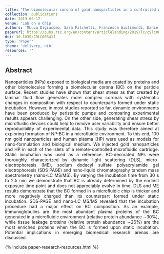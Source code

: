 ```yaml
---
title: "The biomolecular corona of gold nanoparticles in a controlled microfluidic environment"
collection: publications
date: 2019-06-17
venue: 'Lab on a Chip'
authors: 'MLuca Digiacomo, Sara Palchetti, Francesca Giulimondi, Daniela Pozzi, Riccardo Zenezini Chiozzi, Anna Laura Capriotti, Aldo Laganà, Giulio Caracciolo'
paperurl: https://pubs.rsc.org/en/content/articlelanding/2019/lc/c9lc00341j/unauth#!divAbstract
doi: 10.1039/C9LC00341J
type: 'Paper'
theme: 'delivery, nib'
resources: ''
---
```


<h2> Abstract </h2>
<p align= "justify">
Nanoparticles (NPs) exposed to biological media are coated by proteins and other biomolecules forming a biomolecular corona (BC) on the particle surface. Recent studies have shown that shear stress as that created by laminar fluid flow generates more complex coronas with systematic changes in composition with respect to counterparts formed under static incubation. However, in most studies reported so far, dynamic environments have been produced by peristaltic pumps and comparing experimental results appears challenging. On the other side, generating shear stress by microfluidic devices could help to remove user variability and ensure better reproducibility of experimental data. This study was therefore aimed at exploring formation of NP-BC in a microfluidic environment. To this end, 100 nm gold nanoparticles and human plasma (HP) were used as models for nano-formulation and biological medium. We injected gold nanoparticles and HP in each of the islets of a remote-controlled microfluidic cartridge. Static incubation was used as a reference. BC-decorated NPs were thoroughly characterized by dynamic light scattering (DLS), micro-electrophoresis (ME), sodium dodecyl sulfate polyacrylamide gel electrophoresis (SDS PAGE) and nano-liquid chromatography tandem mass spectrometry (nano-LC MS/MS). By varying the incubation time from 30 s to 2.5 min we demonstrate that BC is already determined by the earliest exposure time point and does not appreciably evolve in time. DLS and ME results demonstrate that the BC formed in a microfluidic chip is thicker and more negatively charged than its counterpart formed under static incubation. SDS-PAGE and nano-LC MS/MS revealed that the incubation procedure had a major effect on BC composition. As an example, immunoglobulins are the most abundant plasma proteins of the BC generated in a microfluidic environment (relative protein abundance ∼30%), while tissue leakage proteins (relative protein abundance ∼26%) are the most enriched proteins when the BC is formed upon static incubation. Potential implications in emerging biomedical research arenas are discussed.

{% include paper-research-resources.html %}
